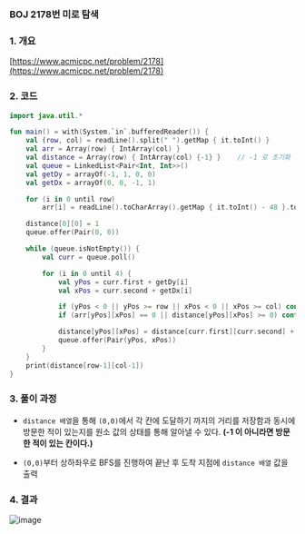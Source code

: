### BOJ 2178번 미로 탐색

### 1. 개요

[https://www.acmicpc.net/problem/2178](https://www.acmicpc.net/problem/2178)

### 2. 코드

```kotlin
import java.util.*

fun main() = with(System.`in`.bufferedReader()) {
    val (row, col) = readLine().split(" ").getMap { it.toInt() }
    val arr = Array(row) { IntArray(col) }
    val distance = Array(row) { IntArray(col) {-1} }    // -1 로 초기화
    val queue = LinkedList<Pair<Int, Int>>()
    val getDy = arrayOf(-1, 1, 0, 0)
    val getDx = arrayOf(0, 0, -1, 1)

    for (i in 0 until row)
        arr[i] = readLine().toCharArray().getMap { it.toInt() - 48 }.toIntArray()

    distance[0][0] = 1
    queue.offer(Pair(0, 0))

    while (queue.isNotEmpty()) {
        val curr = queue.poll()

        for (i in 0 until 4) {
            val yPos = curr.first + getDy[i]
            val xPos = curr.second + getDx[i]

            if (yPos < 0 || yPos >= row || xPos < 0 || xPos >= col) continue
            if (arr[yPos][xPos] == 0 || distance[yPos][xPos] >= 0) continue

            distance[yPos][xPos] = distance[curr.first][curr.second] + 1
            queue.offer(Pair(yPos, xPos))
        }
    }
    print(distance[row-1][col-1])
}
```

### 3. 풀이 과정

- `distance 배열`을 통해 `(0,0)`에서 각 칸에 도달하기 까지의 거리를 저장함과 동시에 방문한 적이 있는지를 원소 값의 상태를 통해 알아낼 수 있다. **(-1 이 아니라면 방문한 적이 있는 칸이다.)**

- `(0,0)`부터 상하좌우로 BFS를 진행하여 끝난 후 도착 지점에 `distance 배열` 값을 출력

### 4. 결과

![image](https://user-images.githubusercontent.com/24761073/88662205-981fe680-d114-11ea-90f7-144de2588400.png)